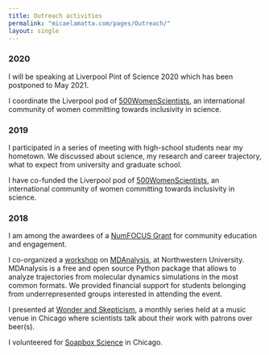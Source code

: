 ```yaml
---
title: Outreach activities
permalink: "micaelamatta.com/pages/Outreach/"
layout: single
---
```



### 2020

I will be speaking at Liverpool Pint of Science 2020 which has been postponed to May 2021.

I coordinate the Liverpool pod of [500WomenScientists](https://500womenscientists.org), an international community of women committing towards inclusivity in science. 


### 2019

I participated in a series of meeting with high-school students near my hometown. We discussed about science, my research and career trajectory, what to expect from university and graduate school.   

I have co-funded the Liverpool pod of [500WomenScientists](https://500womenscientists.org), an international community of women committing towards inclusivity in science.


### 2018

I am among the awardees of a [NumFOCUS Grant](https://numfocus.org/blog/summer-2018-open-source-development-grants) for community education and engagement.

I  co-organized a [workshop](https://www.mdanalysis.org/WorkshopHackathon2018/) on [MDAnalysis](https://www.mdanalysis.org), at Northwestern University. MDAnalysis is a free and open source Python package that allows to analyze trajectories from molecular dynamics simulations in the most common formats. We provided financial support for students belonging from underrepresented groups interested in attending the event.

I presented at [Wonder and Skepticism](http://www.wonderandskepticism.com/about), a monthly series held at a music venue in Chicago where scientists talk about their work with patrons over beer(s).

I volunteered for [Soapbox Science](http://soapboxscience.org) in Chicago. 
